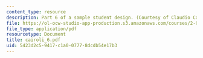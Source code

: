 ```yaml
---
content_type: resource
description: Part 6 of a sample student design. (Courtesy of Claudio Cairoli.)
file: https://ol-ocw-studio-app-production.s3.amazonaws.com/courses/2-996-sailing-yacht-design-13-734-fall-2003/5423d2c59417c1a007778dcdb54e17b3_cairoli_6.pdf
file_type: application/pdf
resourcetype: Document
title: cairoli_6.pdf
uid: 5423d2c5-9417-c1a0-0777-8dcdb54e17b3
---
```

